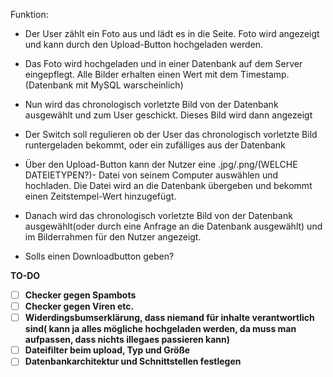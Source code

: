 Funktion: 

 - Der User zählt ein Foto aus und lädt es in die Seite. Foto wird angezeigt und kann durch den Upload-Button hochgeladen werden.

 - Das Foto wird hochgeladen und in einer Datenbank auf dem Server eingepflegt. Alle Bilder erhalten einen Wert mit dem Timestamp. (Datenbank mit MySQL warscheinlich)

 - Nun wird das chronologisch vorletzte Bild von der Datenbank ausgewählt und zum User geschickt. Dieses Bild wird dann angezeigt


 
 - Der Switch soll regulieren ob der User das chronologisch vorletzte Bild runtergeladen bekommt, oder ein zufälliges aus der Datenbank


- Über den Upload-Button kann der Nutzer eine .jpg/.png/(WELCHE DATEIETYPEN?)- Datei von seinem Computer auswählen und hochladen.
  Die Datei wird an die Datenbank übergeben und bekommt einen Zeitstempel-Wert hinzugefügt. 
  
- Danach wird das chronologisch vorletzte Bild von der Datenbank ausgewählt(oder durch eine Anfrage an die Datenbank ausgewählt)      und im Bilderrahmen für den Nutzer angezeigt.

- Solls einen Downloadbutton geben?



<b> TO-DO</br>
- [ ] Checker gegen Spambots
- [ ]  Checker gegen Viren etc.
- [ ]  Widerdingsbumserklärung, dass niemand für inhalte verantwortlich sind( kann ja alles mögliche hochgeladen werden, da muss man aufpassen, dass nichts illegaes passieren kann)
- [ ]  Dateifilter beim upload, Typ und Größe
- [ ]  Datenbankarchitektur und Schnittstellen festlegen
